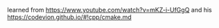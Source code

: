 learned from https://www.youtube.com/watch?v=mKZ-i-UfGgQ and his https://codevion.github.io/#!cpp/cmake.md
